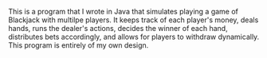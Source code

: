 This is a program that I wrote in Java that simulates playing a game of Blackjack with multilpe players.
It keeps track of each player's money, deals hands, runs the dealer's actions, decides the winner of each hand, 
distributes bets accordingly, and allows for players to withdraw dynamically. 
This program is entirely of my own design.
